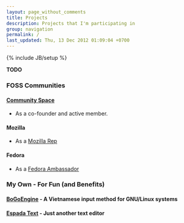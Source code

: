 ```yaml
---
layout: page_without_comments
title: Projects
description: Projects that I'm participating in
group: navigation
permalink: /
last_updated: Thu, 13 Dec 2012 01:09:04 +0700
---
```

{% include JB/setup %}

**TODO**

### FOSS Communities

#### [Community Space](http://khonggiancongdong.org)

* As a co-founder and active member.

#### Mozilla

* As a [Mozilla Rep](https://wiki.mozilla.org/User:Cmpitg)

#### Fedora

* As a [Fedora Ambassador](https://fedoraproject.org/wiki/User:Cmpitg)

### My Own - For Fun (and Benefits)

#### [BoGoEngine](https://github.com/BoGoEngine) - A Vietnamese input method for GNU/Linux systems

#### [Espada Text](espada-text.html) - Just another text editor

